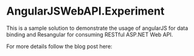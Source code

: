 # AngularJSWebAPI.Experiment
This is a sample solution to demonstrate the usage of angularJS for data binding and Resangular for consuming RESTful ASP.NET Web API.

For more details follow the blog post here:
